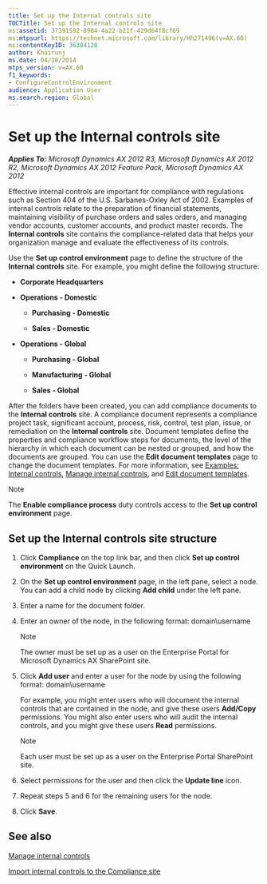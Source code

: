 ```yaml
---
title: Set up the Internal controls site
TOCTitle: Set up the Internal controls site
ms:assetid: 37391592-8984-4a22-b21f-429d64f8cf69
ms:mtpsurl: https://technet.microsoft.com/library/Hh271496(v=AX.60)
ms:contentKeyID: 36384128
author: Khairunj
ms.date: 04/18/2014
mtps_version: v=AX.60
f1_keywords:
- ConfigureControlEnvironment
audience: Application User
ms.search.region: Global
---
```


# Set up the Internal controls site 


_**Applies To:** Microsoft Dynamics AX 2012 R3, Microsoft Dynamics AX 2012 R2, Microsoft Dynamics AX 2012 Feature Pack, Microsoft Dynamics AX 2012_

Effective internal controls are important for compliance with regulations such as Section 404 of the U.S. Sarbanes-Oxley Act of 2002. Examples of internal controls relate to the preparation of financial statements, maintaining visibility of purchase orders and sales orders, and managing vendor accounts, customer accounts, and product master records. The **Internal controls** site contains the compliance-related data that helps your organization manage and evaluate the effectiveness of its controls.

Use the **Set up control environment** page to define the structure of the **Internal controls** site. For example, you might define the following structure:

  - **Corporate Headquarters**

  - **Operations - Domestic**
    
      - **Purchasing - Domestic**
    
      - **Sales - Domestic**

  - **Operations - Global**
    
      - **Purchasing - Global**
    
      - **Manufacturing - Global**
    
      - **Sales - Global**

After the folders have been created, you can add compliance documents to the **Internal controls** site. A compliance document represents a compliance project task, significant account, process, risk, control, test plan, issue, or remediation on the **Internal controls** site. Document templates define the properties and compliance workflow steps for documents, the level of the hierarchy in which each document can be nested or grouped, and how the documents are grouped. You can use the **Edit document templates** page to change the document templates. For more information, see [Examples: Internal controls](examples-internal-controls.md), [Manage internal controls](manage-internal-controls.md), and [Edit document templates](edit-document-templates.md).


> [!NOTE]
> <P>The <STRONG>Enable compliance process</STRONG> duty controls access to the <STRONG>Set up control environment</STRONG> page.</P>



## Set up the Internal controls site structure

1.  Click **Compliance** on the top link bar, and then click **Set up control environment** on the Quick Launch.

2.  On the **Set up control environment** page, in the left pane, select a node. You can add a child node by clicking **Add child** under the left pane.

3.  Enter a name for the document folder.

4.  Enter an owner of the node, in the following format: domain\\username
    

    > [!NOTE]
    > <P>The owner must be set up as a user on the Enterprise Portal for Microsoft Dynamics AX SharePoint site.</P>



5.  Click **Add user** and enter a user for the node by using the following format: domain\\username
    
    For example, you might enter users who will document the internal controls that are contained in the node, and give these users **Add/Copy** permissions. You might also enter users who will audit the internal controls, and you might give these users **Read** permissions.
    

    > [!NOTE]
    > <P>Each user must be set up as a user on the Enterprise Portal SharePoint site.</P>



6.  Select permissions for the user and then click the **Update line** icon.

7.  Repeat steps 5 and 6 for the remaining users for the node.

8.  Click **Save**.

## See also

[Manage internal controls](manage-internal-controls.md)

[Import internal controls to the Compliance site](import-internal-controls-to-the-compliance-site.md)

  


